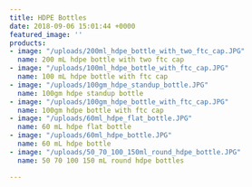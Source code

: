 ```yaml
---
title: HDPE Bottles
date: 2018-09-06 15:01:44 +0000
featured_image: ''
products:
- image: "/uploads/200ml_hdpe_bottle_with_two_ftc_cap.JPG"
  name: 200 mL hdpe bottle with two ftc cap
- image: "/uploads/100ml_hdpe_bottle_with_ftc_cap.JPG"
  name: 100 mL hdpe bottle with ftc cap
- image: "/uploads/100gm_hdpe_standup_bottle.JPG"
  name: 100gm hdpe standup bottle
- image: "/uploads/100gm_hdpe_bottle_with_ftc_cap.JPG"
  name: 100gm hdpe bottle with ftc cap
- image: "/uploads/60ml_hdpe_flat_bottle.JPG"
  name: 60 mL hdpe flat bottle
- image: "/uploads/60ml_hdpe_bottle.JPG"
  name: 60 mL hdpe bottle
- image: "/uploads/50_70_100_150ml_round_hdpe_bottle.JPG"
  name: 50 70 100 150 mL round hdpe bottles

---
```

